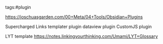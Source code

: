 tags:#plugin

https://joschuasgarden.com/00+Meta/04+Tools/Obsidian+Plugins

Supercharged Links
templater plugin
dataview plugin
CustomJS plugin


LYT template 
https://notes.linkingyourthinking.com/Umami/LYT+Glossary